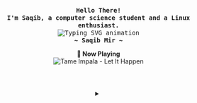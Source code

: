 <p align="center">
  <samp>
    <b>
      Hello There!
    <br>
      I'm Saqib, a computer science student and a Linux enthusiast.
    </b>
    <br>
      <img src="https://readme-typing-svg.herokuapp.com?color=00ffa5&font=Iosevka+medium&size=19&center=true&lines=Aight+i+say+uhhhh...;+++++++++++++++🎺+🎺+🏇+🏇+🎺+🎺" alt="Typing SVG animation">
    <br>
    <b>
      ~ Saqib Mir ~
    </b>
  </samp>
</p>

<p align="center">
  <b>🎵 Now Playing</b>
  <br>
  <img src="https://lastfm.freetls.fastly.net/i/u/174s/dd45b0438a315aed98b5830aa2fc43c5.jpg" alt="Tame Impala - Let It Happen"/>
</p>
<br>

<div align="center">

<details>
  <summary><span style="font-size: 2.5rem;"></span></summary>
  <br>

  <img src="https://raw.githubusercontent.com/saqibmir1/saqibmir1/refs/heads/output/pacman.svg" alt="GitHub Snake"/>

  <br><br>

  <p>
  <samp>
    [<a href="https://saqibmir1.github.io">website</a>]
    [<a href="https://t.me/sisyphusbutsus">Telegram</a>]
    [<a href="mailto:saqibmdmir@gmail.com">e-mail</a>]
    [<a href="https://saqibmir.site/contact/saqib.gpg">gpg</a>]
  </samp>
</p>

</details>

</div>
